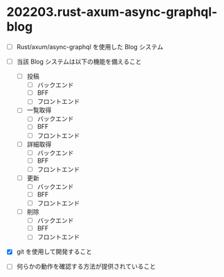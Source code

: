 # 202203.rust-axum-async-graphql-blog

- [ ] Rust/axum/async-graphql を使用した Blog システム
- [ ] 当該 Blog システムは以下の機能を備えること
  - [ ] 投稿
    - [ ] バックエンド
    - [ ] BFF
    - [ ] フロントエンド
  - [ ] 一覧取得
    - [ ] バックエンド
    - [ ] BFF
    - [ ] フロントエンド
  - [ ] 詳細取得
    - [ ] バックエンド
    - [ ] BFF
    - [ ] フロントエンド
  - [ ] 更新
    - [ ] バックエンド
    - [ ] BFF
    - [ ] フロントエンド
  - [ ] 削除
    - [ ] バックエンド
    - [ ] BFF
    - [ ] フロントエンド
- [X] git を使用して開発すること
- [ ] 何らかの動作を確認する方法が提供されていること

